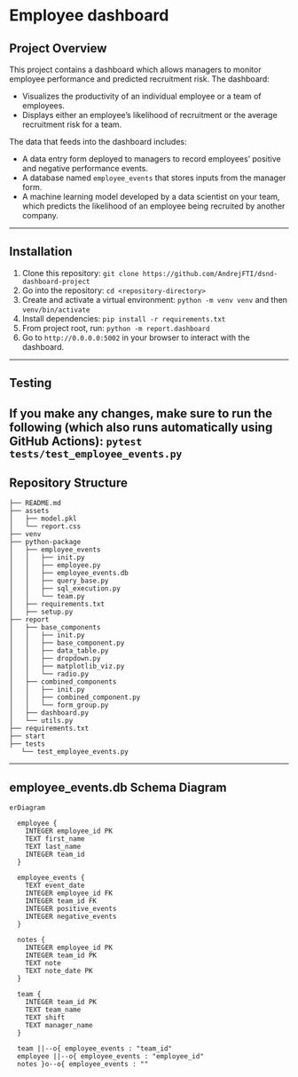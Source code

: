 # Employee dashboard

## Project Overview
This project contains a dashboard which allows managers to monitor employee performance and predicted recruitment risk. The dashboard:

- Visualizes the productivity of an individual employee or a team of employees.
- Displays either an employee’s likelihood of recruitment or the average recruitment risk for a team.

The data that feeds into the dashboard includes:
- A data entry form deployed to managers to record employees’ positive and negative performance events.
- A database named `employee_events` that stores inputs from the manager form.
- A machine learning model developed by a data scientist on your team, which predicts the likelihood of an employee being recruited by another company.

---

## Installation

1. Clone this repository: `git clone https://github.com/AndrejFTI/dsnd-dashboard-project`
2. Go into the repository: `cd <repository-directory>`
3. Create and activate a virtual environment: `python -m venv venv` and then `venv/bin/activate`
4. Install dependencies: `pip install -r requirements.txt`
5. From project root, run: `python -m report.dashboard`
6. Go to `http://0.0.0.0:5002` in your browser to interact with the dashboard.

---

## Testing
If you make any changes, make sure to run the following (which also runs automatically using GitHub Actions): `pytest tests/test_employee_events.py`
---

## Repository Structure
```
├── README.md
├── assets
│   ├── model.pkl
│   └── report.css
├── venv
├── python-package
│   ├── employee_events
│   │   ├── init.py
│   │   ├── employee.py
│   │   ├── employee_events.db
│   │   ├── query_base.py
│   │   ├── sql_execution.py
│   │   └── team.py
│   ├── requirements.txt
│   ├── setup.py
├── report
│   ├── base_components
│   │   ├── init.py
│   │   ├── base_component.py
│   │   ├── data_table.py
│   │   ├── dropdown.py
│   │   ├── matplotlib_viz.py
│   │   └── radio.py
│   ├── combined_components
│   │   ├── init.py
│   │   ├── combined_component.py
│   │   └── form_group.py
│   ├── dashboard.py
│   └── utils.py
├── requirements.txt
├── start
├── tests
   └── test_employee_events.py
```

---

## employee_events.db Schema Diagram

```mermaid
erDiagram

  employee {
    INTEGER employee_id PK
    TEXT first_name
    TEXT last_name
    INTEGER team_id
  }

  employee_events {
    TEXT event_date
    INTEGER employee_id FK
    INTEGER team_id FK
    INTEGER positive_events
    INTEGER negative_events
  }

  notes {
    INTEGER employee_id PK
    INTEGER team_id PK
    TEXT note
    TEXT note_date PK
  }

  team {
    INTEGER team_id PK
    TEXT team_name
    TEXT shift
    TEXT manager_name
  }

  team ||--o{ employee_events : "team_id"
  employee ||--o{ employee_events : "employee_id"
  notes }o--o{ employee_events : ""